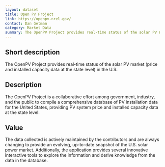 ```yaml
---
layout: dataset
title: Open PV Project
link: https://openpv.nrel.gov/
contact: Dan Getman
category: Market Data
summary: The OpenPV Project provides real-time status of the solar PV market (price and installed capacity data at the state level) in the U.S.
---
```


## Short description

The OpenPV Project provides real-time status of the solar PV market (price and installed capacity data at the state level) in the U.S.

## Description

The OpenPV Project is a collaborative effort among
government, industry, and the public to compile a
comprehensive database of PV installation data for
the United States, providing PV system price and
installed capacity data at the state level.

## Value

The data collected is actively maintained by the
contributors and are always changing to provide an
evolving, up-to-date snapshot of the U.S. solar power
market. Additionally, the application provides several
innovative interactive tools to explore the information
and derive knowledge from the data in the database.
